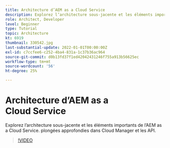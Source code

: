 ```yaml
---
title: Architecture d’AEM as a Cloud Service
description: Explorez l’architecture sous-jacente et les éléments importants de l’AEM as a Cloud Service. plongées approfondies dans Cloud Manager et les API.
role: Architect, Developer
level: Beginner
type: Tutorial
topic: Architecture
kt: 6919
thumbnail: 330542.jpg
last-substantial-update: 2022-01-01T00:00:00Z
exl-id: c7ccfee6-c252-4ba4-831a-1c37b36ac964
source-git-commit: d0b13fd37f1ed42042431246f755a913b56625ec
workflow-type: tm+mt
source-wordcount: '56'
ht-degree: 25%

---
```


# Architecture d’AEM as a Cloud Service

Explorez l’architecture sous-jacente et les éléments importants de l’AEM as a Cloud Service. plongées approfondies dans Cloud Manager et les API.

>[!VIDEO](https://video.tv.adobe.com/v/330542/?quality=12&learn=on)
